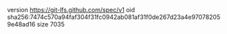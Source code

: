 version https://git-lfs.github.com/spec/v1
oid sha256:7474c570a94faf304f31fc0942ab081af31f0de267d23a4e970782059e48ad16
size 7035

